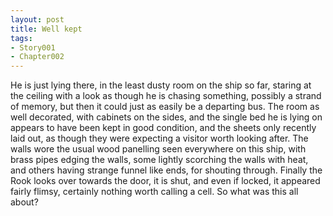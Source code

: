```yaml
---
layout: post
title: Well kept
tags:
- Story001
- Chapter002
---
```


He is just lying there, in the least dusty room on the ship so far, staring at the ceiling with a look as though he is chasing something, possibly a strand of memory, but then it could just as easily be a departing bus.  The room as well decorated, with cabinets on the sides, and the single bed he is lying on appears to have been kept in good condition, and the sheets only recently laid out, as though they were expecting a visitor worth looking after.  The walls wore the usual wood panelling seen everywhere on this ship, with brass pipes edging the walls, some lightly scorching the walls with heat, and others having strange funnel like ends, for shouting through.  Finally the Rook looks over towards the door, it is shut, and even if locked, it appeared fairly flimsy, certainly nothing worth calling a cell.  So what was this all about?

